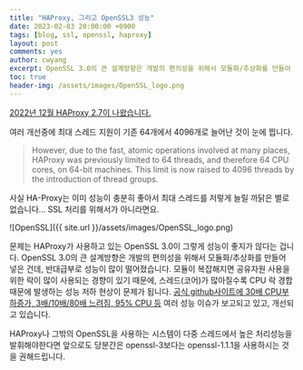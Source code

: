 ```yaml
---
title: "HAProxy, 그리고 OpenSSL3 성능"
date: 2023-02-03 20:00:00 +0900
tags: [blog, ssl, openssl, haproxy]
layout: post
comments: yes
author: cwyang
excerpt: OpenSSL 3.0의 큰 설계방향은 개발의 편의성을 위해서 모듈화/추상화를 만들어 넣은 건데, 반대급부로 성능이 많이 떨어졌습니다. 모듈이 복잡해지면 공유자원 사용을 위한 락이 많이 사용되는 경향이 있기 때문에, 스레드(코어)가 많아질수록 CPU 락 경합때문에 발생하는 성능 저하 현상이 문제가 됩니다.
toc: true
header-img: /assets/images/OpenSSL_logo.png
---
```

[2022년 12월 HAProxy 2.7이 나왔습니다.](https://www.haproxy.com/blog/announcing-haproxy-2-7/)

여러 개선중에 최대 스레드 지원이 기존 64개에서 4096개로 늘어난 것이 눈에 띕니다.

> However, due to the fast, atomic operations involved at many places, HAProxy was previously limited to 64 threads, and therefore 64 CPU cores, on 64-bit machines. This limit is now raised to 4096 threads by the introduction of thread groups.

사실 HA-Proxy는 이미 성능이 충분히 좋아서 최대 스레드를 저렇게 늘릴 까닭은 별로 없습니다... SSL 처리를 위해서가 아니라면요.

![OpenSSL]({{ site.url }}/assets/images/OpenSSL_logo.png)

문제는 HAProxy가 사용하고 있는 OpenSSL 3.0이 그렇게 성능이 좋지가 않다는 겁니다.
OpenSSL 3.0의 큰 설계방향은 개발의 편의성을 위해서 모듈화/추상화를 만들어 넣은 건데, 반대급부로 성능이 많이 떨어졌습니다.
모듈이 복잡해지면 공유자원 사용을 위한 락이 많이 사용되는 경향이 있기 때문에, 스레드(코어)가 많아질수록 CPU 락 경합때문에 발생하는 성능 저하 현상이 문제가 됩니다.
[공식 github사이트에 30배 CPU부하증가, 3배/10배/80배 느려짐, 95% CPU 등](https://github.com/openssl/openssl/issues/17627#issuecomment-1060123659) 여러 성능 이슈가 보고되고 있고, 개선되고 있습니다.

HAProxy나 그밖의 OpenSSL을 사용하는 시스템이 다중 스레드에서 높은 처리성능을 발휘해야한다면 앞으로도 당분간은 openssl-3보다는 openssl-1.1.1을 사용하시는 것을 권해드립니다.

